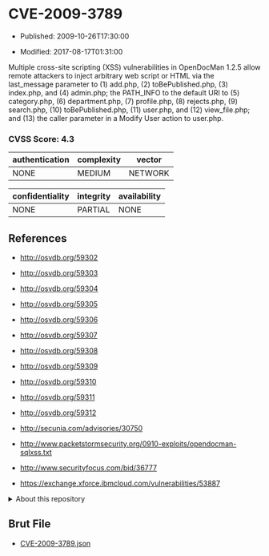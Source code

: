 # CVE-2009-3789

- Published: 2009-10-26T17:30:00

- Modified: 2017-08-17T01:31:00

Multiple cross-site scripting (XSS) vulnerabilities in OpenDocMan 1.2.5 allow remote attackers to inject arbitrary web script or HTML via the last_message parameter to (1) add.php, (2) toBePublished.php, (3) index.php, and (4) admin.php; the PATH_INFO to the default URI to (5) category.php, (6) department.php, (7) profile.php, (8) rejects.php, (9) search.php, (10) toBePublished.php, (11) user.php, and (12) view_file.php; and (13) the caller parameter in a Modify User action to user.php.

### CVSS Score: **4.3**

| authentication | complexity | vector |
| --- | --- | --- |
| NONE | MEDIUM | NETWORK |

| confidentiality | integrity | availability |
| --- | --- | --- |
| NONE | PARTIAL | NONE |

## References

* http://osvdb.org/59302

* http://osvdb.org/59303

* http://osvdb.org/59304

* http://osvdb.org/59305

* http://osvdb.org/59306

* http://osvdb.org/59307

* http://osvdb.org/59308

* http://osvdb.org/59309

* http://osvdb.org/59310

* http://osvdb.org/59311

* http://osvdb.org/59312

* http://secunia.com/advisories/30750

* http://www.packetstormsecurity.org/0910-exploits/opendocman-sqlxss.txt

* http://www.securityfocus.com/bid/36777

* https://exchange.xforce.ibmcloud.com/vulnerabilities/53887

<details>
<summary>About this repository</summary> 

  This repository is part of the project [Live Hack CVE](https://github.com/Live-Hack-CVE). Main website can be found [www.live-hack.org](https://www.live-hack.org) 
  
  Made by [Sn0wAlice](https://github.com/Sn0wAlice) for the people that care about security and need to have a feed of the latest CVEs. Hope you enjoy it, don't forget to star the repo and follow me on [Twitter](https://twitter.com/Sn0wAlice) and [Github](https://github.com/Sn0wAlice). And that is my [personnal website](https://www.alice-snow.me/)

  - [Home Page](https://github.com/Live-Hack-CVE)
  - [Framework](https://github.com/Live-Hack-CVE/cve-framework)
  - [CVE database](https://github.com/Live-Hack-CVE/full_database)
  - [Changelog](https://github.com/Live-Hack-CVE/Changelog)
</details>

## Brut File

* [CVE-2009-3789.json](https://raw.githubusercontent.com/Live-Hack-CVE/full_database/main/cves/2009/CVE-2009-3789.json)

